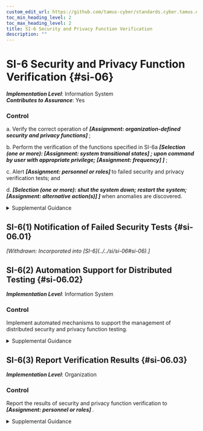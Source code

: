 ```yaml
---
custom_edit_url: https://github.com/tamus-cyber/standards.cyber.tamus.edu/tree/main/static/content/tamus.edu/TAMUS_profile.xml
toc_min_heading_level: 2
toc_max_heading_level: 2
title: SI-6 Security and Privacy Function Verification
description: ""
---
```


# SI-6 Security and Privacy Function Verification {#si-06}

_**Implementation Level**_: Information System\
_**Contributes to Assurance**_: Yes

### Control

a. Verify the correct operation of <strong> <em>[Assignment: organization-defined security and privacy functions]</em> </strong>;

b. Perform the verification of the functions specified in SI-6a <strong> <em>[Selection (one or more): <strong> <em>[Assignment: system transitional states]</em> </strong> ; upon command by user with appropriate privilege; <strong> <em>[Assignment: frequency]</em> </strong> ]</em> </strong>;

c. Alert <strong> <em>[Assignment: personnel or roles]</em> </strong> to failed security and privacy verification tests; and

d.  <strong> <em>[Selection (one or more): shut the system down; restart the system; <strong> <em>[Assignment: alternative action(s)]</em> </strong> ]</em> </strong> when anomalies are discovered.

<details>
  <summary>Supplemental Guidance</summary>

Transitional states for systems include system startup, restart, shutdown, and abort. System notifications include hardware indicator lights, electronic alerts to system administrators, and messages to local computer consoles. In contrast to security function verification, privacy function verification ensures that privacy functions operate as expected and are approved by the senior agency official for privacy or that privacy attributes are applied or used as expected.

</details>

## SI-6(1) Notification of Failed Security Tests {#si-06.01}


<prop xmlns="http://csrc.nist.gov/ns/oscal/1.0" name="status" value="withdrawn">
               <em>[Withdrawn: Incorporated into [SI-6](../../si/si-06#si-06).]</em>
            </prop>
            

## SI-6(2) Automation Support for Distributed Testing {#si-06.02}

_**Implementation Level**_: Information System

### Control

Implement automated mechanisms to support the management of distributed security and privacy function testing.

<details>
  <summary>Supplemental Guidance</summary>

The use of automated mechanisms to support the management of distributed function testing helps to ensure the integrity, timeliness, completeness, and efficacy of such testing.

</details>

## SI-6(3) Report Verification Results {#si-06.03}

_**Implementation Level**_: Organization

### Control

Report the results of security and privacy function verification to <strong> <em>[Assignment: personnel or roles]</em> </strong>.

<details>
  <summary>Supplemental Guidance</summary>

Organizational personnel with potential interest in the results of the verification of security and privacy functions include systems security officers, senior agency information security officers, and senior agency officials for privacy.

</details>

